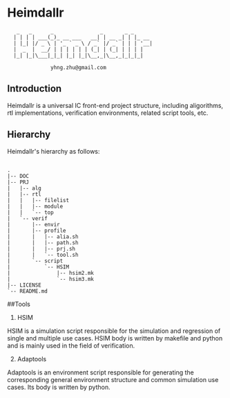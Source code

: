 # Heimdallr

```
   _   _      _               _       _ _      
  | | | | ___(_)_ __ ___   __| | __ _| | |_ __ 
  | |_| |/ _ \ | '_ ` _ \ / _` |/ _` | | | '__|
  |  _  |  __/ | | | | | | (_| | (_| | | | |   
  |_| |_|\___|_|_| |_| |_|\__,_|\__,_|_|_|_|   
 
              yhng.zhu@gmail.com 
```

## Introduction

Heimdallr is a universal IC front-end project structure, including aligorithms, rtl implementations,
verification environments, related script tools, etc.

## Hierarchy

Heimdallr's hierarchy as follows:

```

.
|-- DOC
|-- PRJ
|   |-- alg
|   |-- rtl
|   |   |-- filelist
|   |   |-- module
|   |   `-- top
|   `-- verif
|       |-- envir
|       |-- profile
|       |   |-- alia.sh
|       |   |-- path.sh
|       |   |-- prj.sh
|       |   `-- tool.sh
|       `-- script
|           `-- HSIM
|               |-- hsim2.mk
|               `-- hsim3.mk
|-- LICENSE
`-- README.md

```


##Tools

1. HSIM

HSIM is a simulation script responsible for the simulation and regression of single and multiple
use cases. HSIM body is written by makefile and python and is mainly used in the field of
verification.

2. Adaptools

Adaptools is an environment script responsible for generating the corresponding general environment
structure and common simulation use cases. Its body is written by python.



